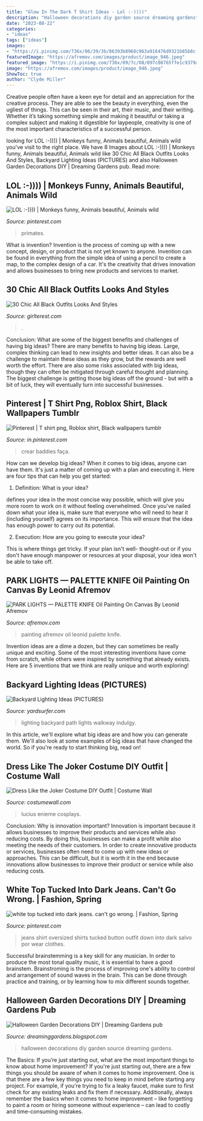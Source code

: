 ```yaml
---
title: "Glow In The Dark T Shirt Ideas - Lol :-))))"
description: "Halloween decorations diy garden source dreaming gardens"
date: "2023-08-22"
categories:
- "ideas"
tags: ["ideas"]
images:
- "https://i.pinimg.com/736x/86/39/3b/86393b8968c963a916476d9321b85b8c.jpg"
featuredImage: "https://afremov.com/images/product/image_946.jpeg"
featured_image: "https://i.pinimg.com/736x/09/7c/08/097c08765ffe1c9379a699ce396b66bc--cameras-david.jpg"
image: "https://afremov.com/images/product/image_946.jpeg"
ShowToc: true
author: "Clyde Miller"
---
```



Creative people often have a keen eye for detail and an appreciation for the creative process. They are able to see the beauty in everything, even the ugliest of things. This can be seen in their art, their music, and their writing. Whether it’s taking something simple and making it beautiful or taking a complex subject and making it digestible for laypeople, creativity is one of the most important characteristics of a successful person.

	

		
looking for LOL :-)))) | Monkeys funny, Animals beautiful, Animals wild you've visit to the right place. We have 8 Images about LOL :-)))) | Monkeys funny, Animals beautiful, Animals wild like 30 Chic All Black Outfits Looks And Styles, Backyard Lighting Ideas (PICTURES) and also Halloween Garden Decorations DIY | Dreaming Gardens pub. Read more:
		
    
## LOL :-)))) | Monkeys Funny, Animals Beautiful, Animals Wild

<img loading=lazy src="https://i.pinimg.com/736x/09/7c/08/097c08765ffe1c9379a699ce396b66bc--cameras-david.jpg" onerror="this.onerror=null;this.src='https://tse2.mm.bing.net/th?id=OIP.TaUYufTnRIEv0G4RWJydgQHaNJ&amp;pid=15.1';" alt="LOL :-)))) | Monkeys funny, Animals beautiful, Animals wild">

_Source: pinterest.com_

>primates. 

	

What is invention?
Invention is the process of coming up with a new concept, design, or product that is not yet known to anyone. Invention can be found in everything from the simple idea of using a pencil to create a map, to the complex design of a car. It's the creativity that drives innovation and allows businesses to bring new products and services to market.

    
## 30 Chic All Black Outfits Looks And Styles

<img loading=lazy src="https://girlterest.com/wp-content/uploads/2017/06/black5.jpg" onerror="this.onerror=null;this.src='https://tse4.mm.bing.net/th?id=OIP.3tDmhz6AOzb9FcxwrDeL2wAAAA&amp;pid=15.1';" alt="30 Chic All Black Outfits Looks And Styles">

_Source: girlterest.com_

>. 

	

Conclusion: What are some of the biggest benefits and challenges of having big ideas?
There are many benefits to having big ideas. Large, complex thinking can lead to new insights and better ideas. It can also be a challenge to maintain these ideas as they grow, but the rewards are well worth the effort. There are also some risks associated with big ideas, though they can often be mitigated through careful thought and planning. The biggest challenge is getting those big ideas off the ground - but with a bit of luck, they will eventually turn into successful businesses.

    
## Pinterest | T Shirt Png, Roblox Shirt, Black Wallpapers Tumblr

<img loading=lazy src="https://i.pinimg.com/736x/86/39/3b/86393b8968c963a916476d9321b85b8c.jpg" onerror="this.onerror=null;this.src='https://tse3.mm.bing.net/th?id=OIP.-DRdXMGn4w0QoGxU2zrowQHaHa&amp;pid=15.1';" alt="Pinterest | T shirt png, Roblox shirt, Black wallpapers tumblr">

_Source: in.pinterest.com_

>crear baddies faça. 

	

How can we develop big ideas?
When it comes to big ideas, anyone can have them. It's just a matter of coming up with a plan and executing it. Here are four tips that can help you get started:
1. Definition: What is your idea?

 defines your idea in the most concise way possible, which will give you more room to work on it without feeling overwhelmed. Once you've nailed down what your idea is, make sure that everyone who will need to hear it (including yourself) agrees on its importance. This will ensure that the idea has enough power to carry out its potential.

2. Execution: How are you going to execute your idea?

This is where things get tricky. If your plan isn't well- thought-out or if you don't have enough manpower or resources at your disposal, your idea won't be able to take off.

    
## PARK LIGHTS — PALETTE KNIFE Oil Painting On Canvas By Leonid Afremov

<img loading=lazy src="https://afremov.com/images/product/image_946.jpeg" onerror="this.onerror=null;this.src='https://tse1.mm.bing.net/th?id=OIP.M5DWm6mseE35mVLO14bS6gHaNu&amp;pid=15.1';" alt="PARK LIGHTS — PALETTE KNIFE Oil Painting On Canvas By Leonid Afremov">

_Source: afremov.com_

>painting afremov oil leonid palette knife. 

	

Invention ideas are a dime a dozen, but they can sometimes be really unique and exciting. Some of the most interesting inventions have come from scratch, while others were inspired by something that already exists. Here are 5 inventions that we think are really unique and worth exploring!

    
## Backyard Lighting Ideas (PICTURES)

<img loading=lazy src="http://yardsurfer.com/wp-content/uploads/2010/05/Path-lighting-backyard-ideas-3.jpg" onerror="this.onerror=null;this.src='https://tse3.mm.bing.net/th?id=OIP.bxxhJ_zdnzjpzlEh_XZgaAAAAA&amp;pid=15.1';" alt="Backyard Lighting Ideas (PICTURES)">

_Source: yardsurfer.com_

>lighting backyard path lights walkway indulgy. 

	

In this article, we'll explore what big ideas are and how you can generate them. We'll also look at some examples of big ideas that have changed the world. So if you're ready to start thinking big, read on!

    
## Dress Like The Joker Costume DIY Outfit | Costume Wall

<img loading=lazy src="http://cdn.costumewall.com/wp-content/uploads/2015/10/joker-dark-knight-cosplay-6.jpg" onerror="this.onerror=null;this.src='https://tse1.mm.bing.net/th?id=OIP.I34iXdvhHaBl21AChmHCmQHaLH&amp;pid=15.1';" alt="Dress Like the Joker Costume DIY Outfit | Costume Wall">

_Source: costumewall.com_

>lucius enieme cosplays. 

	

Conclusion: Why is innovation important?
Innovation is important because it allows businesses to improve their products and services while also reducing costs. By doing this, businesses can make a profit while also meeting the needs of their customers. In order to create innovative products or services, businesses often need to come up with new ideas or approaches. This can be difficult, but it is worth it in the end because innovations allow businesses to improve their product or service while also reducing costs.

    
## White Top Tucked Into Dark Jeans. Can&#039;t Go Wrong. | Fashion, Spring

<img loading=lazy src="https://i.pinimg.com/736x/f4/da/58/f4da58ebdcfbdc90b0649b8dff4a65fb.jpg" onerror="this.onerror=null;this.src='https://tse1.mm.bing.net/th?id=OIP.S3fZqGmqoKgfcmyk01t4QgHaIV&amp;pid=15.1';" alt="white top tucked into dark jeans. can&#039;t go wrong. | Fashion, Spring">

_Source: pinterest.com_

>jeans shirt oversized shirts tucked button outfit down into dark salvo por wear clothes. 

	

Successful brainstemming is a key skill for any musician. In order to produce the most tonal quality music, it is essential to have a good brainstem. Brainstroming is the process of improving one's ability to control and arrangement of sound waves in the brain. This can be done through practice and training, or by learning how to mix different sounds together.

    
## Halloween Garden Decorations DIY | Dreaming Gardens Pub

<img loading=lazy src="https://1.bp.blogspot.com/-MzWaUCJEHMA/Wa6bggei50I/AAAAAAAADuo/5AGUQruMu281AWVuJUMXQyRDiGpIuc4NACLcBGAs/s1600/Simple%2BFall%2BDecorating%2BIdea.jpg" onerror="this.onerror=null;this.src='https://tse1.mm.bing.net/th?id=OIP.zOevOuke3rGtAtbQQbfx8gHaLH&amp;pid=15.1';" alt="Halloween Garden Decorations DIY | Dreaming Gardens pub">

_Source: dreaminggardens.blogspot.com_

>halloween decorations diy garden source dreaming gardens. 

	

The Basics: If you’re just starting out, what are the most important things to know about home improvement?
If you're just starting out, there are a few things you should be aware of when it comes to home improvement. One is that there are a few key things you need to keep in mind before starting any project. For example, if you're trying to fix a leaky faucet, make sure to first check for any existing leaks and fix them if necessary. Additionally, always remember the basics when it comes to home improvement – like forgetting to paint a room or hiring someone without experience – can lead to costly and time-consuming mistakes.

